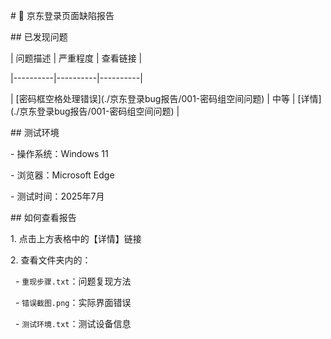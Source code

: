 \# 🐞 京东登录页面缺陷报告



\## 已发现问题

| 问题描述 | 严重程度 | 查看链接 |

|----------|----------|----------|

| \[密码框空格处理错误](./京东登录bug报告/001-密码组空间问题) | 中等 | \[详情](./京东登录bug报告/001-密码组空间问题) | 



\## 测试环境

\- 操作系统：Windows 11

\- 浏览器：Microsoft Edge

\- 测试时间：2025年7月



\## 如何查看报告

1\. 点击上方表格中的【详情】链接

2\. 查看文件夹内的：

&nbsp;  - `重现步骤.txt`：问题复现方法

&nbsp;  - `错误截图.png`：实际界面错误

&nbsp;  - `测试环境.txt`：测试设备信息



